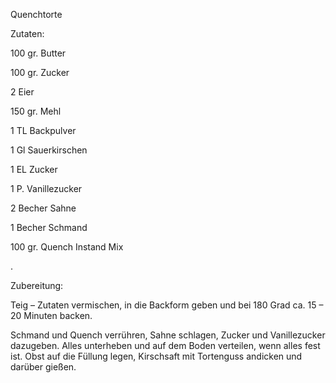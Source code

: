 Quenchtorte

Zutaten:

100 gr. Butter

100 gr. Zucker

2 Eier

150 gr. Mehl

1 TL Backpulver

1 Gl Sauerkirschen

1 EL Zucker

1 P. Vanillezucker

2 Becher Sahne

1 Becher Schmand

100 gr. Quench Instand Mix

.

Zubereitung:

Teig – Zutaten vermischen, in die Backform geben und bei 180 Grad ca. 15 – 20 Minuten backen.

Schmand und Quench verrühren, Sahne schlagen, Zucker und Vanillezucker dazugeben. Alles unterheben und auf dem Boden verteilen, wenn alles fest ist. Obst auf die Füllung legen, Kirschsaft mit Tortenguss andicken und darüber gießen.



